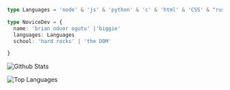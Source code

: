 ```typescript
type Languages = 'node' & 'js' & 'python' & 'c' & 'html' & 'CSS' & "rust"

type NoviceDev = {
  name: 'brian oduor ogutu' |'biggie'
  languages: Languages
  school: 'hard rocks' | 'the DOM'

}

```
![Github Stats](https://github-readme-stats.vercel.app/api?username=b1gg13&count_private=true&show_icons=true&theme=blue-green)


![Top Languages](https://github-readme-stats.vercel.app/api/top-langs?username=B1GG13&show_icons&theme=yellow-red)


